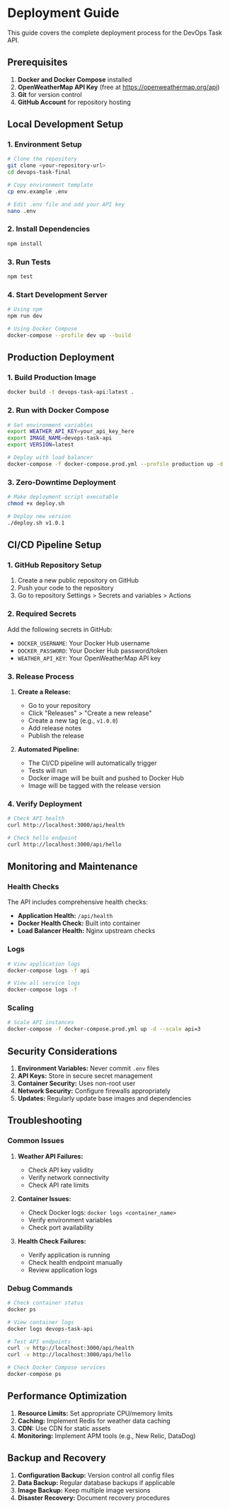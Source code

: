 # Deployment Guide

This guide covers the complete deployment process for the DevOps Task API.

## Prerequisites

1. **Docker and Docker Compose** installed
2. **OpenWeatherMap API Key** (free at https://openweathermap.org/api)
3. **Git** for version control
4. **GitHub Account** for repository hosting

## Local Development Setup

### 1. Environment Setup

```bash
# Clone the repository
git clone <your-repository-url>
cd devops-task-final

# Copy environment template
cp env.example .env

# Edit .env file and add your API key
nano .env
```

### 2. Install Dependencies

```bash
npm install
```

### 3. Run Tests

```bash
npm test
```

### 4. Start Development Server

```bash
# Using npm
npm run dev

# Using Docker Compose
docker-compose --profile dev up --build
```

## Production Deployment

### 1. Build Production Image

```bash
docker build -t devops-task-api:latest .
```

### 2. Run with Docker Compose

```bash
# Set environment variables
export WEATHER_API_KEY=your_api_key_here
export IMAGE_NAME=devops-task-api
export VERSION=latest

# Deploy with load balancer
docker-compose -f docker-compose.prod.yml --profile production up -d
```

### 3. Zero-Downtime Deployment

```bash
# Make deployment script executable
chmod +x deploy.sh

# Deploy new version
./deploy.sh v1.0.1
```

## CI/CD Pipeline Setup

### 1. GitHub Repository Setup

1. Create a new public repository on GitHub
2. Push your code to the repository
3. Go to repository Settings > Secrets and variables > Actions

### 2. Required Secrets

Add the following secrets in GitHub:

- `DOCKER_USERNAME`: Your Docker Hub username
- `DOCKER_PASSWORD`: Your Docker Hub password/token
- `WEATHER_API_KEY`: Your OpenWeatherMap API key

### 3. Release Process

1. **Create a Release:**
   - Go to your repository
   - Click "Releases" > "Create a new release"
   - Create a new tag (e.g., `v1.0.0`)
   - Add release notes
   - Publish the release

2. **Automated Pipeline:**
   - The CI/CD pipeline will automatically trigger
   - Tests will run
   - Docker image will be built and pushed to Docker Hub
   - Image will be tagged with the release version

### 4. Verify Deployment

```bash
# Check API health
curl http://localhost:3000/api/health

# Check hello endpoint
curl http://localhost:3000/api/hello
```

## Monitoring and Maintenance

### Health Checks

The API includes comprehensive health checks:

- **Application Health:** `/api/health`
- **Docker Health Check:** Built into container
- **Load Balancer Health:** Nginx upstream checks

### Logs

```bash
# View application logs
docker-compose logs -f api

# View all service logs
docker-compose logs -f
```

### Scaling

```bash
# Scale API instances
docker-compose -f docker-compose.prod.yml up -d --scale api=3
```

## Security Considerations

1. **Environment Variables:** Never commit `.env` files
2. **API Keys:** Store in secure secret management
3. **Container Security:** Uses non-root user
4. **Network Security:** Configure firewalls appropriately
5. **Updates:** Regularly update base images and dependencies

## Troubleshooting

### Common Issues

1. **Weather API Failures:**
   - Check API key validity
   - Verify network connectivity
   - Check API rate limits

2. **Container Issues:**
   - Check Docker logs: `docker logs <container_name>`
   - Verify environment variables
   - Check port availability

3. **Health Check Failures:**
   - Verify application is running
   - Check health endpoint manually
   - Review application logs

### Debug Commands

```bash
# Check container status
docker ps

# View container logs
docker logs devops-task-api

# Test API endpoints
curl -v http://localhost:3000/api/health
curl -v http://localhost:3000/api/hello

# Check Docker Compose services
docker-compose ps
```

## Performance Optimization

1. **Resource Limits:** Set appropriate CPU/memory limits
2. **Caching:** Implement Redis for weather data caching
3. **CDN:** Use CDN for static assets
4. **Monitoring:** Implement APM tools (e.g., New Relic, DataDog)

## Backup and Recovery

1. **Configuration Backup:** Version control all config files
2. **Data Backup:** Regular database backups if applicable
3. **Image Backup:** Keep multiple image versions
4. **Disaster Recovery:** Document recovery procedures
